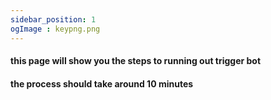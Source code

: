 ```yaml
---
sidebar_position: 1
ogImage : keypng.png
---
```



#### this page will show you the steps to running out trigger bot 

#### the process should take around 10 minutes
